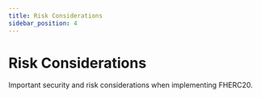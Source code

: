 ```yaml
---
title: Risk Considerations
sidebar_position: 4
---
```


# Risk Considerations

Important security and risk considerations when implementing FHERC20. 